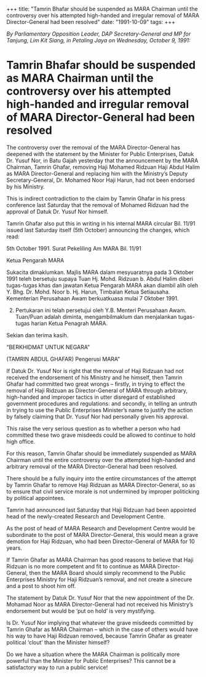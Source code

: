 +++ 
title: "Tamrin Bhafar should be suspended as MARA Chairman until the controversy over his attempted high-handed and irregular removal of MARA Director-General had been resolved"
date: "1991-10-09"
tags:
+++

_By Parliamentary Opposition Leader, DAP Secretary-General and MP for Tanjung, Lim Kit Siang, in Petaling Jaya on Wednesday, October 9, 1991:_

# Tamrin Bhafar should be suspended as MARA Chairman until the controversy over his attempted high-handed and irregular removal of MARA Director-General had been resolved

The controversy over the removal of the MARA Director-General has deepened with the statement by the Minister for Public Enterprises, Datuk Dr. Yusuf Nor, in Batu Gajah yesterday that the announcement by the MARA Chairman, Tamrin Ghafar, removing Haji Mohamed Ridzuan Haji Abdul Halim as MARA Director-General and replacing him with the Ministry’s Deputy Secretary-General, Dr. Mohamed Noor Haji Harun, had not been endorsed by his Ministry.</u>

This is indirect contradiction to the claim by Tamrin Ghafar in his press conference last Saturday that the removal of Mohamed Ridzuan had the approval of Datuk Dr. Yusuf Nor himself.

Tamrin Ghafar also put this in writing in his internal MARA circular Bil. 11/91 issued last Saturday itself (5th October) announcing the changes, which read:

5th October 1991.
Surat Pekeliling Am MARA Bil. 11/91

Ketua Pengarah MARA

Sukacita dimaklumkan. Majlis MARA dalam mesyuaratnya pada 3 Oktober 1991 teleh bersetuju supaya Tuan Hj. Mohd. Ridzuan b. Abdul Halim diberi tugas-tugas khas dan jawatan Ketua Pengarah MARA akan diambil alih oleh Y. Bhg. Dr. Mohd. Noor b. Hj. Harun, Timbalan Ketua Setiausaha. Kementerian Perusahaan Awam berkuatkuasa mulai 7 Oktober 1991.

2. Pertukaran ini telah persetujui oleh Y.B. Menteri Perusahaan Awam. Tuan/Puan adalah diminta, mengambilmaklum dan menjalankan tugas-tugas harian Ketua Penagrah MARA.

Sekian dan terima kasih.

“BERKHIDMAT UNTUK NEGARA”

(TAMRIN ABDUL GHAFAR)
Pengerusi MARA”

If Datuk Dr. Yusuf Nor is right that the removal of Haji Ridzuan had not received the endorsement of his Ministry and he himself, then Tamrin Ghafar had committed two great wrongs – firstly, in trying to effect the removal of Haji Ridzuan as Director-General of MARA through arbitrary, high-handed and improper tactics in utter disregard of established government procedures and regulations: and secondly, in telling an untruth in trying to use the Public Enterprises Minister’s name to justify the action by falsely claiming that Dr. Yusuf Nor had personally given his approval.

This raise the very serious question as to whether a person who had committed these two grave misdeeds could be allowed to continue to hold high office.

For this reason, Tamrin Ghafar should be immediately suspended as MARA Chairman until the entire controversy over the attempted high-handed and arbitrary removal of the MARA Director-General had been resolved.

There should be a fully inquiry into the entire circumstances of the attempt by Tamrin Ghafar to remove Haji Ridzuan as MARA Director-General, so as to ensure that civil service morale is not undermined by improper politicking by political appointees.

Tamrin had announced last Saturday that Haji Ridzuan had been appointed head of the newly-created Research and Development Centre.

As the post of head of MARA Research and Development Centre would be subordinate to the post of MARA Director-General, this would mean a grave demotion for Haji Ridzuan, who had been Director-General of MARA for 10 years.

If Tamrin Ghafar as MARA Chairman has good reasons to believe that Haji Ridzuan is no more competent and fit to continue as MARA Director-General, then the MARA Board should simply recommend to the Public Enterprises Ministry for Haji Ridzuan’s removal, and not create a sinecure and a post to shoot him off.

The statement by Datuk Dr. Yusuf Nor that the new appointment of the Dr. Mohamad Noor as MARA Director-General had not received his Ministry’s endorsement but would be ‘put on hold’ is very mystifying.

Is Dr. Yusuf Nor implying that whatever the grave misdeeds committed by Tamrin Ghafar as MARA Chairman – which in the case of others would have his way to have Haji Ridzuan removed, because Tamrin Ghafar as greater political ‘clout’ than the Minister himself?

Do we have a situation where the MARA Chairman is politically more powerful than the Minister for Public Enterprises? This cannot be a satisfactory way to run a public service!

 
